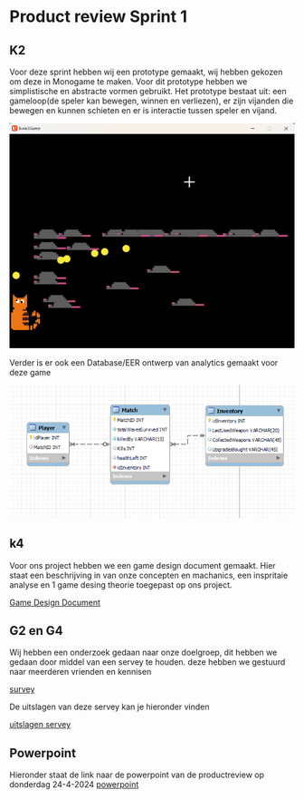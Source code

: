 # Product review Sprint 1

## K2
Voor deze sprint hebben wij een prototype gemaakt, wij hebben gekozen om deze in Monogame te maken. Voor dit prototype hebben we simplistische en abstracte vormen gebruikt. Het prototype bestaat uit: een gameloop(de speler kan bewegen, winnen en verliezen), er zijn vijanden die bewegen en kunnen schieten en er is interactie tussen speler en vijand.

![foto van prototype](/docs/Groepje/Images/PrototypeGameSprint1.png)

Verder is er ook een Database/EER ontwerp van analytics gemaakt voor deze game

![foto EER](/docs/Groepje/Sprint%201/EER-Sprint-1.PNG)

## k4
Voor ons project hebben we een game design document gemaakt. Hier staat een beschrijving in van onze concepten en machanics, een inspritaie analyse en 1 game desing theorie toegepast op ons project.

[Game Design Document](https://suuleewooyaa34-propedeuse-hbo-ict-onderwijs-2023-379a4339aa11c7.dev.hihva.nl/Groepje/Game-design/)

## G2 en G4
Wij hebben een onderzoek gedaan naar onze doelgroep, dit hebben we gedaan door middel van een servey te houden. deze hebben we gestuurd naar meerderen vrienden en kennisen

[survey](https://docs.google.com/forms/d/1FivExYb0LXbCOSD4Vz9-DgLNRBpKKrlBVcoj90mwMfI/viewform?edit_requested=true) 

De uitslagen van deze servey kan je hieronder vinden

[uitslagen servey](....)

## Powerpoint
Hieronder staat de link naar de powerpoint van de productreview op donderdag 24-4-2024
[powerpoint](https://icthva-my.sharepoint.com/:p:/r/personal/senna_de_vries_hva_nl/Documents/Product%20review%20blok%204%20sprint%201.pptx?d=w13b59c43550f401ebf200d6a1f5b86b9&csf=1&web=1&e=obhRoX)
